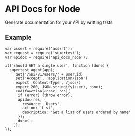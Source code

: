 # API Docs for Node

Generate documentation for your API by writting tests

## Example


```jasvascript
var assert = require('assert');
var request = require('supertest');
var apidoc = require('api_docs_node');

it('should GET a single user', function (done) {
  supertest.agent(app);
    .get('/api/v1/users/' + user.id)
    .set('Accept', 'application/json')
    .expect('Content-Type', /json/)
    .expect(200, JSON.stringify(user), done);
    .end(function(error, res){
      if (error) {throw error};
      apidoc(res, {
        resource: 'Users',
        action: 'List',
        description: 'Get a list of users ordered by name'
      });
      done();
    });
});

```